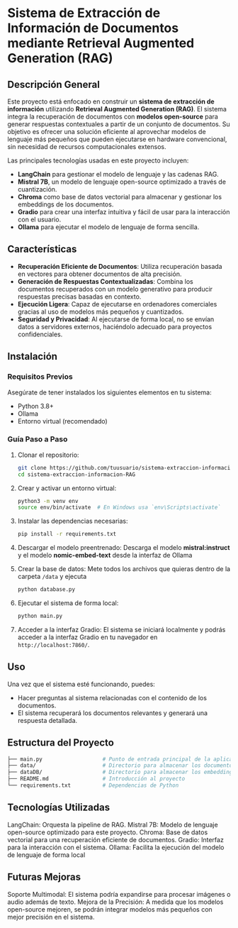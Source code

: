 # Sistema de Extracción de Información de Documentos mediante Retrieval Augmented Generation (RAG)

## Descripción General
Este proyecto está enfocado en construir un **sistema de extracción de información** utilizando **Retrieval Augmented Generation (RAG)**. El sistema integra la recuperación de documentos con **modelos open-source** para generar respuestas contextuales a partir de un conjunto de documentos. Su objetivo es ofrecer una solución eficiente al aprovechar modelos de lenguaje más pequeños que pueden ejecutarse en hardware convencional, sin necesidad de recursos computacionales extensos.

Las principales tecnologías usadas en este proyecto incluyen:
- **LangChain** para gestionar el modelo de lenguaje y las cadenas RAG.
- **Mistral 7B**, un modelo de lenguaje open-source optimizado a través de cuantización.
- **Chroma** como base de datos vectorial para almacenar y gestionar los embeddings de los documentos.
- **Gradio** para crear una interfaz intuitiva y fácil de usar para la interacción con el usuario.
- **Ollama** para ejecutar el modelo de lenguaje de forma sencilla.

## Características
- **Recuperación Eficiente de Documentos**: Utiliza recuperación basada en vectores para obtener documentos de alta precisión.
- **Generación de Respuestas Contextualizadas**: Combina los documentos recuperados con un modelo generativo para producir respuestas precisas basadas en contexto.
- **Ejecución Ligera**: Capaz de ejecutarse en ordenadores comerciales gracias al uso de modelos más pequeños y cuantizados.
- **Seguridad y Privacidad**: Al ejecutarse de forma local, no se envían datos a servidores externos, haciéndolo adecuado para proyectos confidenciales.

## Instalación

### Requisitos Previos
Asegúrate de tener instalados los siguientes elementos en tu sistema:
- Python 3.8+
- Ollama
- Entorno virtual (recomendado)

### Guía Paso a Paso

1. Clonar el repositorio:
    ```bash
    git clone https://github.com/tuusuario/sistema-extraccion-informacion-RAG.git
    cd sistema-extraccion-informacion-RAG
    ```

2. Crear y activar un entorno virtual:
    ```bash
    python3 -m venv env
    source env/bin/activate  # En Windows usa `env\Scripts\activate`
    ```

3. Instalar las dependencias necesarias:
    ```bash
    pip install -r requirements.txt
    ```

4. Descargar el modelo preentrenado:
    Descarga el modelo **mistral:instruct** y el modelo **nomic-embed-text** desde la interfaz de Ollama
   
6. Crear la base de datos:
    Mete todos los archivos que quieras dentro de la carpeta `/data` y ejecuta
   ```bash
   python database.py
   ```

7. Ejecutar el sistema de forma local:
    ```bash
    python main.py
    ```
    
8. Acceder a la interfaz Gradio:
   El sistema se iniciará localmente y podrás acceder a la interfaz Gradio en tu navegador en `http://localhost:7860/`.

## Uso

Una vez que el sistema esté funcionando, puedes:
- Hacer preguntas al sistema relacionadas con el contenido de los documentos.
- El sistema recuperará los documentos relevantes y generará una respuesta detallada.

## Estructura del Proyecto
```bash
├── main.py                   # Punto de entrada principal de la aplicación
├── data/                     # Directorio para almacenar los documentos subidos
├── dataDB/                   # Directorio para almacenar los embeddings en Chroma
├── README.md                 # Introducción al proyecto
└── requirements.txt          # Dependencias de Python
```

## Tecnologías Utilizadas

LangChain: Orquesta la pipeline de RAG.
Mistral 7B: Modelo de lenguaje open-source optimizado para este proyecto.
Chroma: Base de datos vectorial para una recuperación eficiente de documentos.
Gradio: Interfaz para la interacción con el sistema.
Ollama: Facilita la ejecución del modelo de lenguaje de forma local

## Futuras Mejoras

Soporte Multimodal: El sistema podría expandirse para procesar imágenes o audio además de texto.
Mejora de la Precisión: A medida que los modelos open-source mejoren, se podrán integrar modelos más pequeños con mejor precisión en el sistema.

